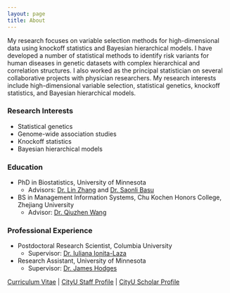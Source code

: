 ```yaml
---
layout: page
title: About
---
```


My research focuses on variable selection methods for high-dimensional data using knockoff statistics and Bayesian hierarchical models. I have developed a number of statistical methods to identify risk variants for human diseases in genetic datasets with complex hierarchical and correlation structures. I also worked as the principal statistician on several collaborative projects with physician researchers. My research interests include high-dimensional variable selection, statistical genetics, knockoff statistics, and Bayesian hierarchical models.

### Research Interests

- Statistical genetics
- Genome-wide association studies
- Knockoff statistics
- Bayesian hierarchical models

### Education

- PhD in Biostatistics, University of Minnesota
   - Advisors: [Dr. Lin Zhang](https://directory.sph.umn.edu/bio/sph-a-z/lin-zhang) and [Dr. Saonli Basu](https://directory.sph.umn.edu/bio/sph-a-z/saonli-basu)
- BS in Management Information Systems, Chu Kochen Honors College, Zhejiang University
   - Advisor: [Dr. Qiuzhen Wang](https://www.x-mol.com/university/faculty/301513)

### Professional Experience

- Postdoctoral Research Scientist, Columbia University
   - Supervisor: [Dr. Iuliana Ionita-Laza](http://www.columbia.edu/~ii2135/)
- Research Assistant, University of Minnesota
   - Supervisor: [Dr. James Hodges](https://directory.sph.umn.edu/bio/sph-a-z/james-hodges)

[Curriculum Vitae](https://github.com/yiyangphd/yiyangphd.github.io/raw/master/assets/Yi%20Yang%20Curriculum%20Vitae%2020230725.pdf) &#124; [CityU Staff Profile](https://www.cityu.edu.hk/stfprofile/yi.yang.htm) &#124; [CityU Scholar Profile](https://scholars.cityu.edu.hk/en/persons/yi-yang(4e41c70d-aa39-4613-99b2-1119b8348766).html)

       
